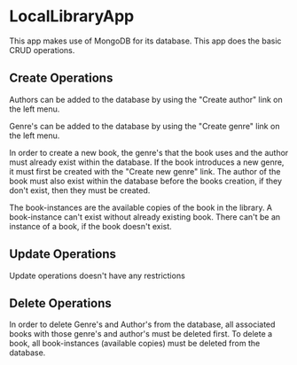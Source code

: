 # LocalLibraryApp

This app makes use of MongoDB for its database. This app does the basic CRUD operations.

## Create Operations

Authors can be added to the database by using the "Create author" link on the left menu.

Genre's can be added to the database by using the "Create genre" link on the left menu.

In order to create a new book, the genre's that the book uses and the author must already exist within the database. If the book introduces a new genre, it
must first be created with the "Create new genre" link. The author of the book must also exist within the database before the books creation, if they don't exist, 
then they must be created.

The book-instances are the available copies of the book in the library. A book-instance can't exist without already existing book. There can't be an instance of a book, 
if the book doesn't exist.

## Update Operations

Update operations doesn't have any restrictions

## Delete Operations

In order to delete Genre's and Author's from the database, all associated books with those genre's and author's must be deleted first. To delete a book, all book-instances 
(available copies) must be deleted from the database.

